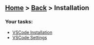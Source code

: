 ## [Home](../../../README.md) > [Back](../lesson.md) > Installation

### Your tasks:

- [VSCode Installation](execrise-1.md)
- [VSCode Settings](execrise-2.md)
